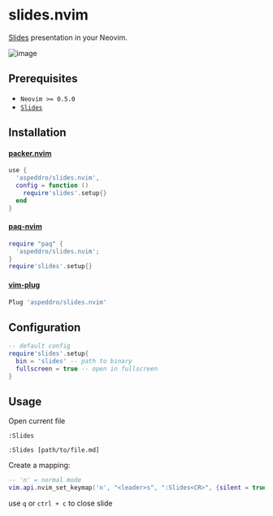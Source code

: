 # slides.nvim

[Slides](https://github.com/maaslalani/slides) presentation in your Neovim.

![image](https://user-images.githubusercontent.com/16160544/135359624-a4772255-0fe7-4c3d-ba94-faa79ef66bce.png)

## Prerequisites

- `Neovim >= 0.5.0`
- [`Slides`](https://github.com/maaslalani/slides)

## Installation

#### [packer.nvim](https://github.com/wbthomason/packer.nvim)

```lua
use {
  'aspeddro/slides.nvim',
  config = function ()
    require'slides'.setup{}
  end
}
```

#### [paq-nvim](https://github.com/savq/paq-nvim)

```lua
require "paq" {
  'aspeddro/slides.nvim';
}
require'slides'.setup{}
```

#### [vim-plug](https://github.com/junegunn/vim-plug)

```lua
Plug 'aspeddro/slides.nvim'
```

## Configuration

```lua
-- default config
require'slides'.setup{
  bin = 'slides' -- path to binary
  fullscreen = true -- open in fullscreen
}
```

## Usage

Open current file

```
:Slides
```

```
:Slides [path/to/file.md]
```

Create a mapping:

```lua
-- 'n' = normal mode
vim.api.nvim_set_keymap('n', "<leader>s", ":Slides<CR>", {silent = true, noremap = true})
```

use `q` or `ctrl + c` to close slide
